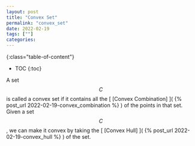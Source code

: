 ```yaml
--- 
layout: post 
title: "Convex Set" 
permalink: "convex_set"
date: 2022-02-19
tags: [""] 
categories: 
---
```


{:class="table-of-content"}
* TOC 
{:toc}

A set $$C$$ is called a convex set if it contains all the [ [Convex Combination]
]( {% post_url 2022-02-19-convex_combination %} ) of the points in that set.
Given a set $$C$$, we can make it convex by taking the [ [Convex Hull] ]( {%
post_url 2022-02-19-convex_hull %} ) of the set.
